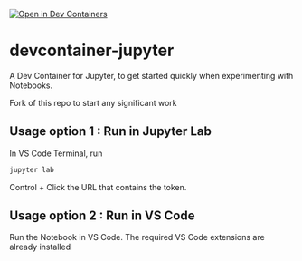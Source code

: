 [![Open in Dev Containers](https://img.shields.io/static/v1?label=Dev%20Containers&message=Open&color=blue&logo=visualstudiocode)](https://vscode.dev/redirect?url=vscode://ms-vscode-remote.remote-containers/cloneInVolume?url=https://github.com/philipf/devcontainer-jupyter)

# devcontainer-jupyter
A Dev Container for Jupyter, to get started quickly when experimenting with Notebooks.

Fork of this repo to start any significant work


## Usage option 1 : Run in Jupyter Lab
In VS Code Terminal, run 

```bash
jupyter lab
```

Control + Click the URL that contains the token.


## Usage option 2 : Run in VS Code
Run the Notebook in VS Code.
The required VS Code extensions are already installed

